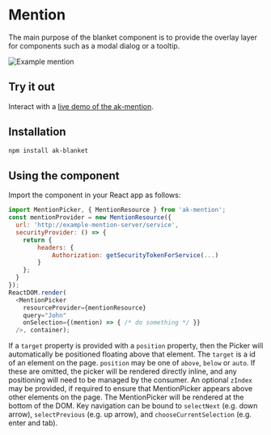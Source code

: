 # Mention

The main purpose of the blanket component is to provide the overlay layer for components such as a modal dialog or a tooltip.

![Example mention](https://bytebucket.org/atlassian/atlaskit/raw/@BITBUCKET_COMMIT@/packages/ak-mention/docs/mention.png)

## Try it out

Interact with a [live demo of the ak-mention](https://aui-cdn.atlassian.com/atlaskit/stories/ak-mention/@VERSION@/).

## Installation

```sh
npm install ak-blanket
```

## Using the component
Import the component in your React app as follows:
```js
import MentionPicker, { MentionResource } from 'ak-mention';
const mentionProvider = new MentionResource({
  url: 'http://example-mention-server/service',
  securityProvider: () => {
    return {
        headers: {
            Authorization: getSecurityTokenForService(...)
        }
    };
  }
});
ReactDOM.render(
  <MentionPicker 
    resourceProvider={mentionResource} 
    query="John"
    onSelection={(mention) => { /* do something */ }}
  />, container);
```
If a ```target``` property is provided with a ```position``` property, then the 
Picker will automatically be positioned floating above that element. The ```target```
is a id of an element on the page. ```position``` may be one of ```above```, 
```below``` or ```auto```. If these are omitted, the picker will be rendered
directly inline, and any positioning will need to be managed by the consumer.
An optional ```zIndex``` may be provided, if required to ensure that MentionPicker
appears above other elements on the page. The MentionPicker will be rendered
at the bottom of the DOM.
Key navigation can be bound to ```selectNext``` (e.g. down arrow), 
```selectPrevious``` (e.g. up arrow), and ```chooseCurrentSelection```
(e.g. enter and tab).
